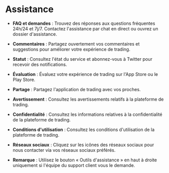 # **Assistance**

- **FAQ et demandes** : Trouvez des réponses aux questions fréquentes 24h/24 et 7j/7. Contactez l'assistance par chat en direct ou ouvrez un dossier d'assistance.
- **Commentaires** : Partagez ouvertement vos commentaires et suggestions pour améliorer votre expérience de trading.
- **Statut** : Consultez l'état du service et abonnez-vous à Twitter pour recevoir des notifications.
- **Évaluation** : Évaluez votre expérience de trading sur l'App Store ou le Play Store.
- **Partage** : Partagez l'application de trading avec vos proches.
- **Avertissement** : Consultez les avertissements relatifs à la plateforme de trading.
- **Confidentialité** : Consultez les informations relatives à la confidentialité de la plateforme de trading.
- **Conditions d'utilisation** : Consultez les conditions d'utilisation de la plateforme de trading.
- **Réseaux sociaux** : Cliquez sur les icônes des réseaux sociaux pour nous contacter via vos réseaux sociaux préférés.

- **Remarque** : Utilisez le bouton « Outils d'assistance » en haut à droite uniquement si l'équipe du support client vous le demande.

